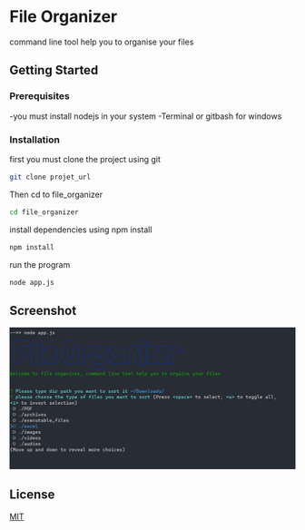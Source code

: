 # File Organizer
command line tool help you to organise  your files
## Getting Started

### Prerequisites
-you must install nodejs in your system
-Terminal or gitbash for windows
### Installation

first you must clone the project using git

```bash
git clone projet_url
```
Then cd to file_organizer

```bash
cd file_organizer
```
install dependencies using npm install

```bash
npm install
```

run the program

```bash
node app.js
```


## Screenshot
![](./images/screenshot.png)

## License
[MIT](https://choosealicense.com/licenses/mit/)